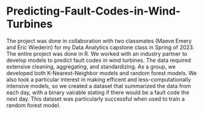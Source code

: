 # Predicting-Fault-Codes-in-Wind-Turbines

The project was done in collaboration with two classmates (Maeve Emery and Eric Wiederin) for my Data Analytics capstone class in Spring of 2023. The entire project was done in R. We worked with an industry partner to develop models to predict fault codes in wind turbines. The data required extensive cleaning, aggregating, and standardizing. As a group, we developed both K-Nearest-Neighbor models and random forest models. We also took a particular interest in making efficent and less-computationally intensive models, so we created a dataset that summarized the data from each day, with a binary vairable stating if there would be a fault code the next day. This dataset was particularly successful when used to train a random forest model. 
